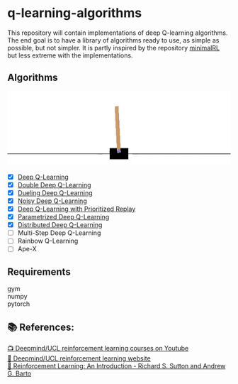 # q-learning-algorithms

This repository will contain implementations of deep Q-learning algorithms. The end goal is to have a library of algorithms ready to use, as simple as possible, but not simpler. It is partly inspired by the repository [minimalRL](https://github.com/seungeunrho/minimalRL) but less extreme with the implementations.


## Algorithms

![dueling-dqn-cartpole](images/dueling-dqn-cartpole.gif)

- [x] [Deep Q-Learning](deep_q_learning)
- [x] [Double Deep Q-Learning](double_deep_q_learning)
- [x] [Dueling Deep Q-Learning](dueling_deep_q_learning)
- [x] [Noisy Deep Q-Learning](noisy_networks)
- [x] [Deep Q-Learning with Prioritized Replay](prioritized_experience_replay)
- [x] [Parametrized Deep Q-Learning](parameterized_deep_q_learning)
- [x] [Distributed Deep Q-Learning](distributed_deep_q_learning)
- [ ] Multi-Step Deep Q-Learning
- [ ] Rainbow Q-Learning
- [ ] Ape-X

## Requirements

gym  
numpy  
pytorch  

## 📚 References:
[📺 Deepmind/UCL reinforcement learning courses on Youtube](https://www.youtube.com/playlist?list=PLqYmG7hTraZDNJre23vqCGIVpfZ_K2RZs)\
[📄 Deepmind/UCL reinforcement learning website](http://www0.cs.ucl.ac.uk/staff/D.Silver/web/Teaching.html)\
[📓 Reinforcement Learning: An Introduction - Richard S. Sutton and Andrew G. Barto](RL%20DeepMind/RLbook2018.pdf)
